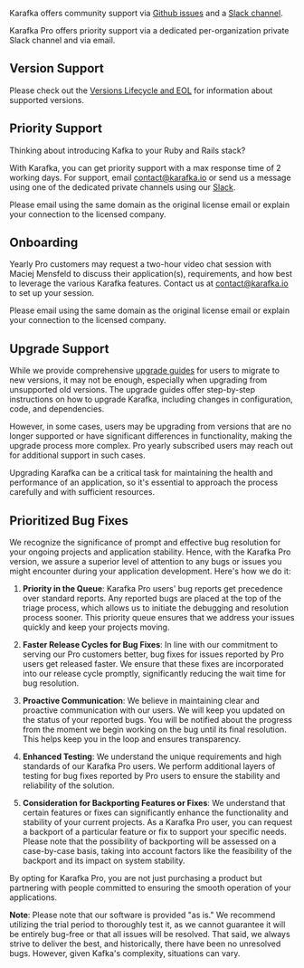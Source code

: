 Karafka offers community support via [Github issues](https://github.com/karafka/karafka/issues) and a [Slack channel](http://karafka.slack.com/).

Karafka Pro offers priority support via a dedicated per-organization private Slack channel and via email.

## Version Support

Please check out the [Versions Lifecycle and EOL](Versions-Lifecycle-and-EOL) for information about supported versions.

## Priority Support

Thinking about introducing Kafka to your Ruby and Rails stack?

With Karafka, you can get priority support with a max response time of 2 working days. For support, email contact@karafka.io or send us a message using one of the dedicated private channels using our [Slack](http://karafka.slack.com/).

Please email using the same domain as the original license email or explain your connection to the licensed company.

## Onboarding

Yearly Pro customers may request a two-hour video chat session with Maciej Mensfeld to discuss their application(s), requirements, and how best to leverage the various Karafka features. Contact us at contact@karafka.io to set up your session.

Please email using the same domain as the original license email or explain your connection to the licensed company.

## Upgrade Support

While we provide comprehensive [upgrade guides](https://karafka.io/docs/#upgrade-notes) for users to migrate to new versions, it may not be enough, especially when upgrading from unsupported old versions. The upgrade guides offer step-by-step instructions on how to upgrade Karafka, including changes in configuration, code, and dependencies.

However, in some cases, users may be upgrading from versions that are no longer supported or have significant differences in functionality, making the upgrade process more complex. Pro yearly subscribed users may reach out for additional support in such cases.

Upgrading Karafka can be a critical task for maintaining the health and performance of an application, so it's essential to approach the process carefully and with sufficient resources.

## Prioritized Bug Fixes

We recognize the significance of prompt and effective bug resolution for your ongoing projects and application stability. Hence, with the Karafka Pro version, we assure a superior level of attention to any bugs or issues you might encounter during your application development. Here's how we do it:

1. **Priority in the Queue**: Karafka Pro users' bug reports get precedence over standard reports. Any reported bugs are placed at the top of the triage process, which allows us to initiate the debugging and resolution process sooner. This priority queue ensures that we address your issues quickly and keep your projects moving.

2. **Faster Release Cycles for Bug Fixes**: In line with our commitment to serving our Pro customers better, bug fixes for issues reported by Pro users get released faster. We ensure that these fixes are incorporated into our release cycle promptly, significantly reducing the wait time for bug resolution.

3. **Proactive Communication**: We believe in maintaining clear and proactive communication with our users. We will keep you updated on the status of your reported bugs. You will be notified about the progress from the moment we begin working on the bug until its final resolution. This helps keep you in the loop and ensures transparency.

4. **Enhanced Testing**: We understand the unique requirements and high standards of our Karafka Pro users. We perform additional layers of testing for bug fixes reported by Pro users to ensure the stability and reliability of the solution. 

5. **Consideration for Backporting Features or Fixes**: We understand that certain features or fixes can significantly enhance the functionality and stability of your current projects. As a Karafka Pro user, you can request a backport of a particular feature or fix to support your specific needs. Please note that the possibility of backporting will be assessed on a case-by-case basis, taking into account factors like the feasibility of the backport and its impact on system stability.

By opting for Karafka Pro, you are not just purchasing a product but partnering with people committed to ensuring the smooth operation of your applications.

**Note**: Please note that our software is provided "as is." We recommend utilizing the trial period to thoroughly test it, as we cannot guarantee it will be entirely bug-free or that all issues will be resolved. That said, we always strive to deliver the best, and historically, there have been no unresolved bugs. However, given Kafka's complexity, situations can vary.
